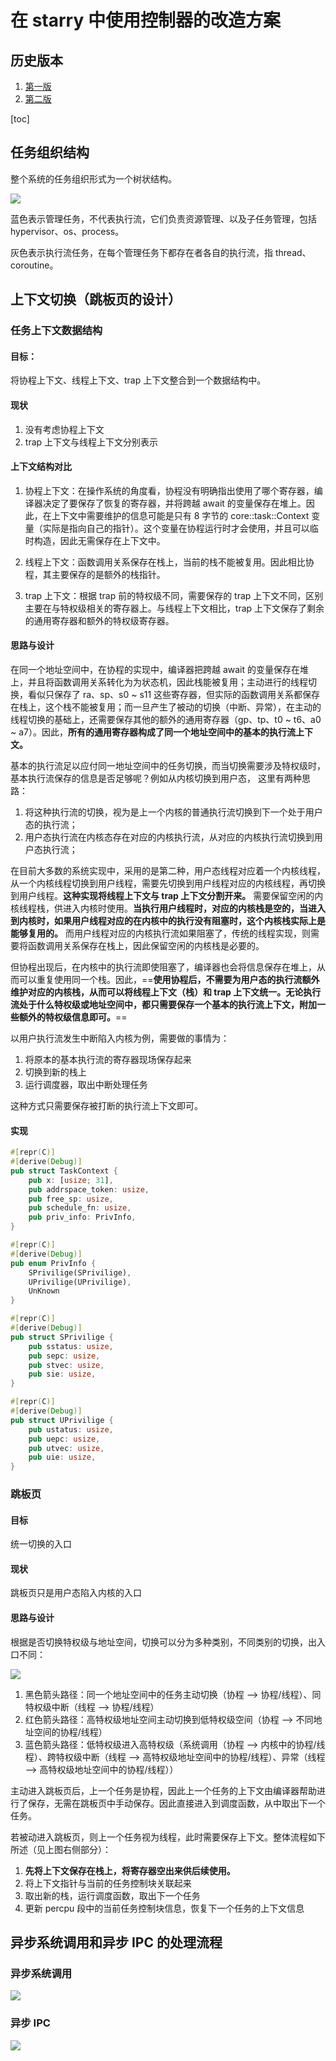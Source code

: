 # 在 starry 中使用控制器的改造方案

## 历史版本
1. [第一版](https://github.com/ATS-INTC/moic/blob/5609c8e8a35b7096c7ac53368690cef8390c8e6a/starry-renovation.md)
2. [第二版](https://github.com/ATS-INTC/moic/blob/191372a3ae6d390ed1e03cb070852df77320a16f/starry-renovation.md)

[toc]

## 任务组织结构

整个系统的任务组织形式为一个树状结构。

![](./assets/task_topo.svg)

蓝色表示管理任务，不代表执行流，它们负责资源管理、以及子任务管理，包括 hypervisor、os、process。

灰色表示执行流任务，在每个管理任务下都存在者各自的执行流，指 thread、coroutine。

## 上下文切换（跳板页的设计）

### 任务上下文数据结构

#### 目标：

将协程上下文、线程上下文、trap 上下文整合到一个数据结构中。

#### 现状

1. 没有考虑协程上下文
2. trap 上下文与线程上下文分别表示

#### 上下文结构对比

1. 协程上下文：在操作系统的角度看，协程没有明确指出使用了哪个寄存器，编译器决定了要保存了恢复的寄存器，并将跨越 await 的变量保存在堆上。因此，在上下文中需要维护的信息可能是只有 8 字节的 core::task::Context 变量（实际是指向自己的指针）。这个变量在协程运行时才会使用，并且可以临时构造，因此无需保存在上下文中。

2. 线程上下文：函数调用关系保存在栈上，当前的栈不能被复用。因此相比协程，其主要保存的是额外的栈指针。

3. trap 上下文：根据 trap 前的特权级不同，需要保存的 trap 上下文不同，区别主要在与特权级相关的寄存器上。与线程上下文相比，trap 上下文保存了剩余的通用寄存器和额外的特权级寄存器。

#### 思路与设计

在同一个地址空间中，在协程的实现中，编译器把跨越 await 的变量保存在堆上，并且将函数调用关系转化为为状态机，因此栈能被复用；主动进行的线程切换，看似只保存了 ra、sp、s0 ~ s11 这些寄存器，但实际的函数调用关系都保存在栈上，这个栈不能被复用；而一旦产生了被动的切换（中断、异常），在主动的线程切换的基础上，还需要保存其他的额外的通用寄存器（gp、tp、t0 ~ t6、a0 ~ a7）。因此，**所有的通用寄存器构成了同一个地址空间中的基本的执行流上下文。**

基本的执行流足以应付同一地址空间中的任务切换，而当切换需要涉及特权级时，基本执行流保存的信息是否足够呢？例如从内核切换到用户态， 这里有两种思路：

1. 将这种执行流的切换，视为是上一个内核的普通执行流切换到下一个处于用户态的执行流；
2. 用户态执行流在内核态存在对应的内核执行流，从对应的内核执行流切换到用户态执行流；

在目前大多数的系统实现中，采用的是第二种，用户态线程对应着一个内核线程，从一个内核线程切换到用户线程，需要先切换到用户线程对应的内核线程，再切换到用户线程。**这种实现将线程上下文与 trap 上下文分割开来。** 需要保留空闲的内核线程栈，供进入内核时使用。**当执行用户线程时，对应的内核栈是空的，当进入到内核时，如果用户线程对应的在内核中的执行没有阻塞时，这个内核栈实际上是能够复用的。** 而用户线程对应的内核执行流如果阻塞了，传统的线程实现，则需要将函数调用关系保存在栈上，因此保留空闲的内核栈是必要的。

但协程出现后，在内核中的执行流即使阻塞了，编译器也会将信息保存在堆上，从而可以重复使用同一个栈。因此，==**使用协程后，不需要为用户态的执行流额外维护对应的内核栈，从而可以将线程上下文（栈）和 trap 上下文统一。无论执行流处于什么特权级或地址空间中，都只需要保存一个基本的执行流上下文，附加一些额外的特权级信息即可。**==

以用户执行流发生中断陷入内核为例，需要做的事情为：

1. 将原本的基本执行流的寄存器现场保存起来
2. 切换到新的栈上
3. 运行调度器，取出中断处理任务

这种方式只需要保存被打断的执行流上下文即可。

#### 实现

```rust
#[repr(C)]
#[derive(Debug)]
pub struct TaskContext {
    pub x: [usize; 31],
    pub addrspace_token: usize,
    pub free_sp: usize,
    pub schedule_fn: usize,
    pub priv_info: PrivInfo,
}

#[repr(C)]
#[derive(Debug)]
pub enum PrivInfo {
    SPrivilige(SPrivilige),
    UPrivilige(UPrivilige),
    UnKnown
}

#[repr(C)]
#[derive(Debug)]
pub struct SPrivilige {
    pub sstatus: usize,
    pub sepc: usize,
    pub stvec: usize,
    pub sie: usize,
}

#[repr(C)]
#[derive(Debug)]
pub struct UPrivilige {
    pub ustatus: usize,
    pub uepc: usize,
    pub utvec: usize,
    pub uie: usize,
}
```

### 跳板页

#### 目标

统一切换的入口

#### 现状

跳板页只是用户态陷入内核的入口

#### 思路与设计

根据是否切换特权级与地址空间，切换可以分为多种类别，不同类别的切换，出入口不同：

![](./assets/trampoline.svg)

1. 黑色箭头路径：同一个地址空间中的任务主动切换（协程 --> 协程/线程）、同特权级中断（线程 --> 协程/线程）
2. 红色箭头路径：高特权级地址空间主动切换到低特权级空间（协程 --> 不同地址空间的协程/线程）
3. 蓝色箭头路径：低特权级进入高特权级（系统调用（协程 --> 内核中的协程/线程）、跨特权级中断（线程 --> 高特权级地址空间中的协程/线程）、异常（线程 --> 高特权级地址空间中的协程/线程））

主动进入跳板页后，上一个任务是协程，因此上一个任务的上下文由编译器帮助进行了保存，无需在跳板页中手动保存。因此直接进入到调度函数，从中取出下一个任务。

若被动进入跳板页，则上一个任务视为线程，此时需要保存上下文。整体流程如下所述（见上图右侧部分）：

1. **先将上下文保存在栈上，将寄存器空出来供后续使用。** 
2. 将上下文指针与当前的任务控制块关联起来
3. 取出新的栈，运行调度函数，取出下一个任务
4. 更新 percpu 段中的当前任务控制块信息，恢复下一个任务的上下文信息

## 异步系统调用和异步 IPC 的处理流程

### 异步系统调用

![](./assets/syscall.svg)

### 异步 IPC

![](./assets/ipc.svg)

